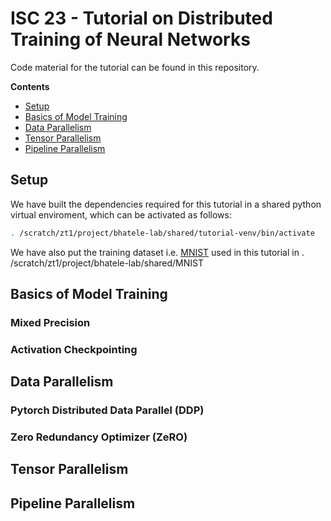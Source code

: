 # ISC 23 - Tutorial on Distributed Training of Neural Networks

Code material for the tutorial can be found in this repository. 

**Contents** 
* [Setup](#setup)
* [Basics of Model Training](#basics-of-model-training)
* [Data Parallelism](#data-parallelism)
* [Tensor Parallelism](#tensor-parallelism)
* [Pipeline Parallelism](#pipeline-parallelism)

## Setup 

We have built the dependencies required for this tutorial in a shared python virtual enviroment, which can be activated as follows:

```bash
. /scratch/zt1/project/bhatele-lab/shared/tutorial-venv/bin/activate

```

We have also put the training dataset i.e. [MNIST](http://yann.lecun.com/exdb/mnist/)  used in this tutorial in . /scratch/zt1/project/bhatele-lab/shared/MNIST



## Basics of Model Training

### Mixed Precision

### Activation Checkpointing


## Data Parallelism

### Pytorch Distributed Data Parallel (DDP)

### Zero Redundancy Optimizer (ZeRO)

## Tensor Parallelism

## Pipeline Parallelism


